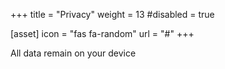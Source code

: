 +++
title = "Privacy"
weight = 13
#disabled = true

[asset]
  icon = "fas fa-random"
  url = "#"
+++

All data remain on your device